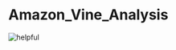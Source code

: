 # Amazon_Vine_Analysis


![helpful](https://user-images.githubusercontent.com/84524153/134720239-4e89eb9f-5932-43ad-a065-20e84a388ec5.png)
